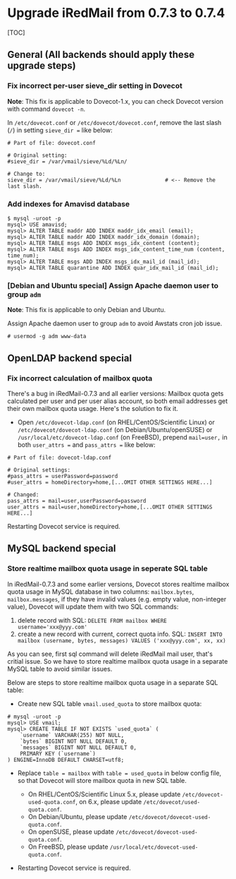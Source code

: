 # Upgrade iRedMail from 0.7.3 to 0.7.4

[TOC]

## General (All backends should apply these upgrade steps)

### Fix incorrect per-user sieve_dir setting in Dovecot

__Note__: This fix is applicable to Dovecot-1.x, you can check Dovecot version
with command `dovecot -n`.

In `/etc/dovecot.conf` or `/etc/dovecot/dovecot.conf`, remove the last slash
(`/`) in setting `sieve_dir =` like below:

```
# Part of file: dovecot.conf

# Original setting:
#sieve_dir = /var/vmail/sieve/%Ld/%Ln/

# Change to:
sieve_dir = /var/vmail/sieve/%Ld/%Ln              # <-- Remove the last slash.
```

### Add indexes for Amavisd database

```
$ mysql -uroot -p
mysql> USE amavisd;
mysql> ALTER TABLE maddr ADD INDEX maddr_idx_email (email);
mysql> ALTER TABLE maddr ADD INDEX maddr_idx_domain (domain);
mysql> ALTER TABLE msgs ADD INDEX msgs_idx_content (content);
mysql> ALTER TABLE msgs ADD INDEX msgs_idx_content_time_num (content, time_num);
mysql> ALTER TABLE msgs ADD INDEX msgs_idx_mail_id (mail_id);
mysql> ALTER TABLE quarantine ADD INDEX quar_idx_mail_id (mail_id);
```

### [Debian and Ubuntu special] Assign Apache daemon user to group `adm`

__Note__: This fix is applicable to only Debian and Ubuntu.

Assign Apache daemon user to group `adm` to avoid Awstats cron job issue.

```
# usermod -g adm www-data
```

## OpenLDAP backend special

### Fix incorrect calculation of mailbox quota

There's a bug in iRedMail-0.7.3 and all earlier versions: Mailbox quota gets
calculated per user and per user alias account, so both email addresses get
their own mailbox quota usage. Here's the solution to fix it.

* Open `/etc/dovecot-ldap.conf` (on RHEL/CentOS/Scientific Linux) or
  `/etc/dovecot/dovecot-ldap.conf` (on Debian/Ubuntu/openSUSE) or
  `/usr/local/etc/dovecot-ldap.conf` (on FreeBSD), prepend `mail=user,` in both
  `user_attrs =` and `pass_attrs =` like below:

```
# Part of file: dovecot-ldap.conf

# Original settings:
#pass_attrs = userPassword=password
#user_attrs = homeDirectory=home,[...OMIT OTHER SETTINGS HERE...]

# Changed:
pass_attrs = mail=user,userPassword=password
user_attrs = mail=user,homeDirectory=home,[...OMIT OTHER SETTINGS HERE...]
```

Restarting Dovecot service is required.

## MySQL backend special

### Store realtime mailbox quota usage in seperate SQL table

In iRedMail-0.7.3 and some earlier versions, Dovecot stores realtime mailbox
quota usage in MySQL database in two columns: `mailbox.bytes`,
`mailbox.messages`, if they have invalid values (e.g. empty value, non-integer
value), Dovecot will update them with two SQL commands:

1. delete record with SQL: `DELETE FROM mailbox WHERE username='xxx@yyy.com'`
1. create a new record with current, correct quota info. SQL: `INSERT INTO mailbox (username, bytes, messages) VALUES ('xxx@yyy.com', xx, xx)`

As you can see, first sql command will delete iRedMail mail user, that's
critial issue. So we have to store realtime mailbox quota usage in a separate
MySQL table to avoid similar issues.

Below are steps to store realtime mailbox quota usage in a separate SQL table:

* Create new SQL table `vmail.used_quota` to store mailbox quota:
```
# mysql -uroot -p
mysql> USE vmail;
mysql> CREATE TABLE IF NOT EXISTS `used_quota` (
    `username` VARCHAR(255) NOT NULL,
    `bytes` BIGINT NOT NULL DEFAULT 0,
    `messages` BIGINT NOT NULL DEFAULT 0,
    PRIMARY KEY (`username`)
) ENGINE=InnoDB DEFAULT CHARSET=utf8;
```

* Replace `table = mailbox` with `table = used_quota` in below config file,
  so that Dovecot will store mailbox quota in new SQL table. 

    * On RHEL/CentOS/Scientific Linux 5.x, please update `/etc/dovecot-used-quota.conf`, on 6.x, please update `/etc/dovecot/used-quota.conf`.
    * On Debian/Ubuntu, please update `/etc/dovecot/dovecot-used-quota.conf`.
    * On openSUSE, please update `/etc/dovecot/dovecot-used-quota.conf`.
    * On FreeBSD, please update `/usr/local/etc/dovecot-used-quota.conf`.

* Restarting Dovecot service is required.
